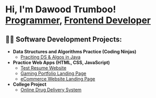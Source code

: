 <h1>Hi, I'm Dawood Trumboo! <br/><a href="https://github.com/dawoodtrumboo">Programmer</a>, <a href="https://www.linkedin.com/in/dawoodtrumboo/">Frontend Developer</a></h1>

<h2>👨‍💻 Software Development Projects:</h2>

- <b>Data Structures and Algorithms Practice (Coding Ninjas)</b>
  - [Praciting DS & Algos in Java](https://github.com/dawoodtrumboo/Java-Development-Codes)
- <b>Practice Web Apps  (HTML, CSS, JavaScript)</b>
  - [Test Resume Website](https://github.com/dawoodtrumboo/Resume-v1)
  - [Gaming Portfolio Landing Page](https://github.com/dawoodtrumboo/Gaming_Portfolio)
  - [eCommerce Website Landing Page](https://github.com/dawoodtrumboo/eCommerce-Websapp)
- <b>College Project</b>
  - [Online Drug Delivery System](https://github.com/dawoodtrumboo/Online-Medical-Store)

<!--
**dawoodtrumboo/dawoodtrumboo** is a ✨ _special_ ✨ repository because its `README.md` (this file) appears on your GitHub profile.

Here are some ideas to get you started:

- 🔭 I’m currently working on ...
- 🌱 I’m currently learning ...
- 👯 I’m looking to collaborate on ...
- 🤔 I’m looking for help with ...
- 💬 Ask me about ...
- 📫 How to reach me: ...
- 😄 Pronouns: ...
- ⚡ Fun fact: ...
-->
